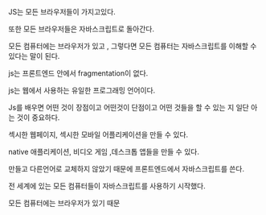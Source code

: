 JS는 모든 브라우저들이 가지고있다.

또한 모든 브라우저들은 자바스크립트로 돌아간다.

모든 컴퓨터에는 브라우저가 있고 , 그렇다면 모든 컴퓨터는 자바스크립트를 이해할 수 있다는 말이 된다.

js는 프론트엔드 안에서 fragmentation이 없다.

js는 웹에서 사용하는 유일한 프로그래밍 언어이다.

Js를 배우면 어떤 것이 장점이고 어떤것이 단점이고 어떤 것들을 할 수 있는 지 일단 아는 것이 중요하다.

섹시한 웹페이지, 섹시한 모바일 어플리케이션을 만들 수 있다.

native 애플리케이션, 비디오 게임 ,데스크톱 앱들을 만들 수 있다.

만들고 다른언어로 교체하지 않았기 때문에 프론트엔드에서 자바스크립트를 쓴다.

전 세계에 있는 모든 컴퓨터들이 자바스크립트를 사용하기 시작했다.

모든 컴퓨터에는 브라우저가 있기 때문